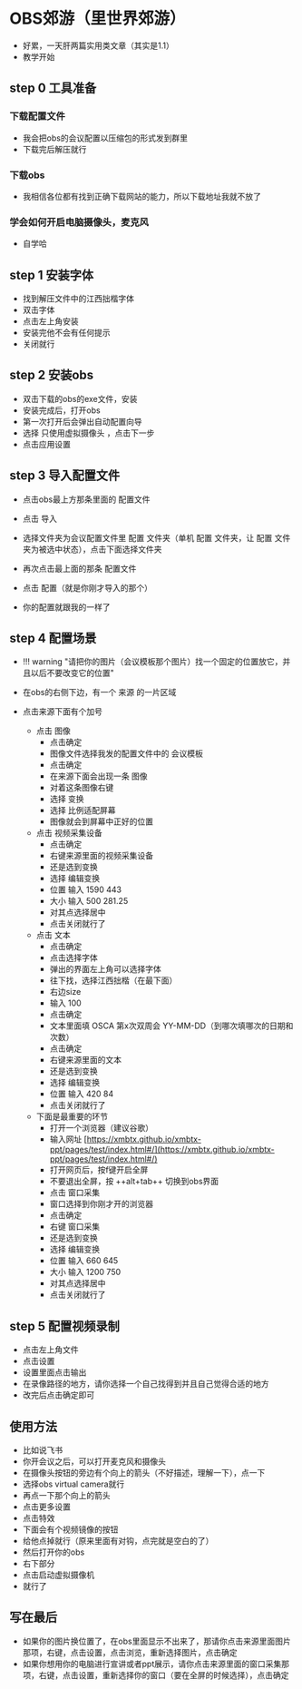 # OBS郊游（里世界郊游）

- 好累，一天肝两篇实用类文章（其实是1.1）
- 教学开始

## step 0 工具准备

### 下载配置文件

- 我会把obs的会议配置以压缩包的形式发到群里
- 下载完后解压就行

### 下载obs

- 我相信各位都有找到正确下载网站的能力，所以下载地址我就不放了

### 学会如何开启电脑摄像头，麦克风

- 自学哈

## step 1 安装字体

- 找到解压文件中的江西拙楷字体
- 双击字体
- 点击左上角安装
- 安装完他不会有任何提示
- 关闭就行

## step 2 安装obs

- 双击下载的obs的exe文件，安装
- 安装完成后，打开obs
- 第一次打开后会弹出自动配置向导
- 选择 只使用虚拟摄像头 ，点击下一步
- 点击应用设置

## step 3 导入配置文件

- 点击obs最上方那条里面的 配置文件 
- 点击 导入
- 选择文件夹为会议配置文件里 配置 文件夹（单机 配置 文件夹，让 配置 文件夹为被选中状态），点击下面选择文件夹

- 再次点击最上面的那条 配置文件
- 点击 配置（就是你刚才导入的那个）
- 你的配置就跟我的一样了

## step 4 配置场景

- !!! warning "请把你的图片（会议模板那个图片）找一个固定的位置放它，并且以后不要改变它的位置"

- 在obs的右侧下边，有一个 来源 的一片区域
- 点击来源下面有个加号
    - 点击 图像
        - 点击确定
        - 图像文件选择我发的配置文件中的 会议模板
        - 点击确定
        - 在来源下面会出现一条 图像
        - 对着这条图像右键
        - 选择 变换
        - 选择 比例适配屏幕
        - 图像就会到屏幕中正好的位置
    - 点击 视频采集设备
        - 点击确定
        - 右键来源里面的视频采集设备
        - 还是选到变换
        - 选择 编辑变换
        - 位置 输入 1590 443
        - 大小 输入 500 281.25
        - 对其点选择居中
        - 点击关闭就行了
    - 点击 文本
        - 点击确定
        - 点击选择字体
        - 弹出的界面左上角可以选择字体
        - 往下找，选择江西拙楷（在最下面）
        - 右边size
        - 输入 100
        - 点击确定
        - 文本里面填 OSCA 第x次双周会 YY-MM-DD（到哪次填哪次的日期和次数）
        - 点击确定
        - 右键来源里面的文本
        - 还是选到变换
        - 选择 编辑变换
        - 位置 输入 420 84
        - 点击关闭就行了
    - 下面是最重要的环节
        - 打开一个浏览器（建议谷歌）
        - 输入网址 [https://xmbtx.github.io/xmbtx-ppt/pages/test/index.html#/](https://xmbtx.github.io/xmbtx-ppt/pages/test/index.html#/)
        - 打开网页后，按f键开启全屏
        - 不要退出全屏，按 ++alt+tab++ 切换到obs界面
        - 点击 窗口采集
        - 窗口选择到你刚才开的浏览器
        - 点击确定
        - 右键 窗口采集
        - 还是选到变换
        - 选择 编辑变换
        - 位置 输入 660 645
        - 大小 输入 1200 750
        - 对其点选择居中
        - 点击关闭就行了

## step 5 配置视频录制

- 点击左上角文件
- 点击设置
- 设置里面点击输出
- 在录像路径的地方，请你选择一个自己找得到并且自己觉得合适的地方
- 改完后点击确定即可

## 使用方法

- 比如说飞书
- 你开会议之后，可以打开麦克风和摄像头
- 在摄像头按钮的旁边有个向上的箭头（不好描述，理解一下），点一下
- 选择obs virtual camera就行
- 再点一下那个向上的箭头
- 点击更多设置
- 点击特效
- 下面会有个视频镜像的按钮
- 给他点掉就行（原来里面有对钩，点完就是空白的了）
- 然后打开你的obs
- 右下部分
- 点击启动虚拟摄像机
- 就行了

## 写在最后

- 如果你的图片换位置了，在obs里面显示不出来了，那请你点击来源里面图片那项，右键，点击设置，点击浏览，重新选择图片，点击确定
- 如果你想用你的电脑进行宣讲或者ppt展示，请你点击来源里面的窗口采集那项，右键，点击设置，重新选择你的窗口（要在全屏的时候选择），点击确定